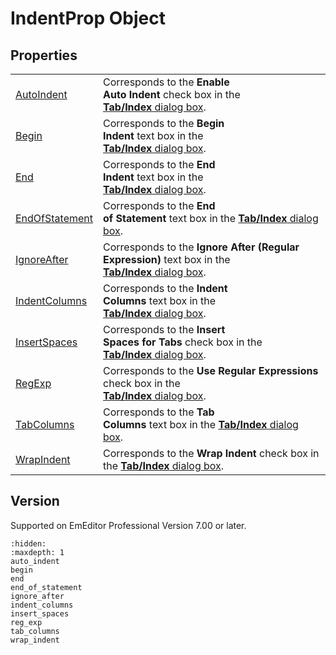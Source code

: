 # IndentProp Object

## Properties

|     |     |
| --- | --- |
| [AutoIndent](auto_indent) | Corresponds to the **Enable**<br>**Auto Indent** check box in the <br> [**Tab/Index** dialog box](../../dlg/properties/general/indent/index). |
| [Begin](begin) | Corresponds to the **Begin**<br>**Indent** text box in the <br> [**Tab/Index** dialog box](../../dlg/properties/general/indent/index). |
| [End](end) | Corresponds to the **End**<br>**Indent** text box in the <br> [**Tab/Index** dialog box](../../dlg/properties/general/indent/index). |
| [EndOfStatement](end_of_statement) | Corresponds to the **End**<br>**of Statement** text box in the [**Tab/Index** dialog box](../../dlg/properties/general/indent/index). |
| [IgnoreAfter](ignore_after) | Corresponds to the **Ignore After (Regular Expression)** text box in the <br> [**Tab/Index** dialog box](../../dlg/properties/general/indent/index). |
| [IndentColumns](indent_columns) | Corresponds to the **Indent**<br>**Columns** text box in the <br> [**Tab/Index** dialog box](../../dlg/properties/general/indent/index). |
| [InsertSpaces](insert_spaces) | Corresponds to the **Insert**<br>**Spaces for Tabs** check box in the <br> [**Tab/Index** dialog box](../../dlg/properties/general/indent/index). |
| [RegExp](reg_exp) | Corresponds to the **Use Regular Expressions** check box in the <br> [**Tab/Index** dialog box](../../dlg/properties/general/indent/index). |
| [TabColumns](tab_columns) | Corresponds to the **Tab**<br>**Columns** text box in the [**Tab/Index** dialog box](../../dlg/properties/general/indent/index). |
| [WrapIndent](wrap_indent) | Corresponds to the **Wrap Indent** check box in the [**Tab/Index** dialog box](../../dlg/properties/general/indent/index). |

## Version

Supported on EmEditor Professional Version 7.00 or later.


```{toctree}
:hidden:
:maxdepth: 1
auto_indent
begin
end
end_of_statement
ignore_after
indent_columns
insert_spaces
reg_exp
tab_columns
wrap_indent
```
